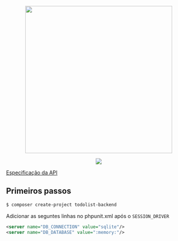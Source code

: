 <p align="center"><img src="https://res.cloudinary.com/dtfbvvkyp/image/upload/v1566331377/laravel-logolockup-cmyk-red.svg" width="400"></p>
<p align="center"><img src="http://www.phprn.org/static/media/logo.bdd5be28.png"></p>

[Especificação da API](https://gist.github.com/davidcostadev/25f399176ca468ee20131a64ac8798ef)

## Primeiros passos

```bash
$ composer create-project todolist-backend
```

Adicionar as seguntes linhas no phpunit.xml após o `SESSION_DRIVER`

```xml
<server name="DB_CONNECTION" value="sqlite"/>
<server name="DB_DATABASE" value=":memory:"/>
```

